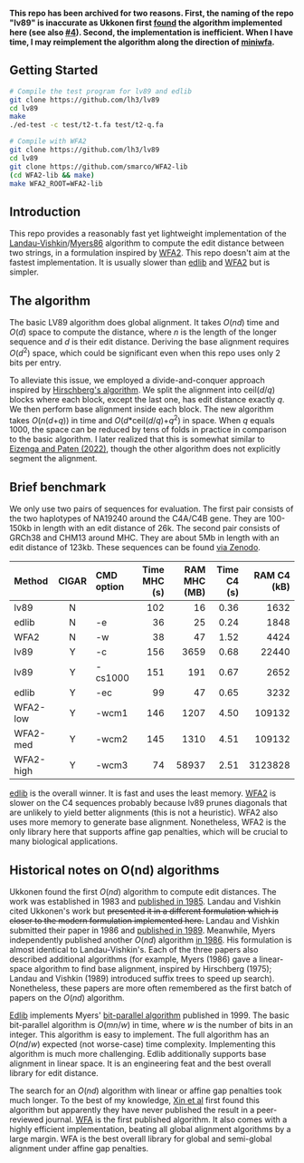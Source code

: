 **This repo has been archived for two reasons. First, the naming of the repo
"lv89" is inaccurate as Ukkonen first [found][U83] the algorithm implemented
here (see also [#4](https://github.com/lh3/lv89/issues/4)). Second, the implementation is inefficient. When I have
time, I may reimplement the algorithm along the direction of
[miniwfa](https://github.com/lh3/miniwfa).**

## Getting Started

```sh
# Compile the test program for lv89 and edlib
git clone https://github.com/lh3/lv89
cd lv89
make
./ed-test -c test/t2-t.fa test/t2-q.fa

# Compile with WFA2
git clone https://github.com/lh3/lv89
cd lv89
git clone https://github.com/smarco/WFA2-lib
(cd WFA2-lib && make)
make WFA2_ROOT=WFA2-lib
```

## Introduction

This repo provides a reasonably fast yet lightweight implementation of the
[Landau-Vishkin][lv89]/[Myers86][myers86] algorithm to compute the edit
distance between two strings, in a formulation inspired by [WFA2][WFA2]. This
repo doesn't aim at the fastest implementation. It is usually slower than
[edlib][edlib] and [WFA2][WFA2] but is simpler.

## The algorithm

The basic LV89 algorithm does global alignment. It takes *O*(*nd*) time and
*O*(*d*) space to compute the distance, where *n* is the length of the longer
sequence and *d* is their edit distance. Deriving the base alignment requires
*O*(*d*<sup>2</sup>) space, which could be significant even when this repo uses
only 2 bits per entry.

To alleviate this issue, we employed a divide-and-conquer approach inspired by
[Hirschberg's algorithm][lin-space]. We split the alignment into ceil(*d*/*q*)
blocks where each block, except the last one, has edit distance exactly *q*.
We then perform base alignment inside each block. The new algorithm takes
*O*(*n*(*d*+*q*)) in time and *O*(*d*\*ceil(*d*/*q*)+*q*<sup>2</sup>) in space.
When *q* equals 1000, the space can be reduced by tens of folds in practice in
comparison to the basic algorithm. I later realized that this is somewhat
similar to [Eizenga and Paten (2022)][EP22], though the other algorithm does
not explicitly segment the alignment.

## Brief benchmark

We only use two pairs of sequences for evaluation. The first pair consists of
the two haplotypes of NA19240 around the C4A/C4B gene. They are 100-150kb in
length with an edit distance of 26k. The second pair consists of GRCh38 and
CHM13 around MHC. They are about 5Mb in length with an edit distance of 123kb.
These sequences can be found [via Zenodo][seq-zenodo].

|Method|CIGAR|CMD option|Time MHC (s)|RAM MHC (MB)|Time C4 (s)|RAM C4 (kB)|
|:-----|:---:|:---------|-----------:|-----------:|----------:|----------:|
|lv89  |N    |          |102         |16          |0.36       |1632|
|edlib |N    |-e        |36          |25          |0.24       |1848|
|WFA2  |N    |-w        |38          |47          |1.52       |4424|
|lv89  |Y    |-c        |156         |3659        |0.68       |22440|
|lv89  |Y    |-cs1000   |151         |191         |0.67       |2652|
|edlib |Y    |-ec       |99          |47          |0.65       |3232|
|WFA2-low|Y  |-wcm1     |146         |1207        |4.50       |109132|
|WFA2-med|Y  |-wcm2     |145         |1310        |4.51       |109132|
|WFA2-high|Y |-wcm3     |74          |58937       |2.51       |3123828|

[edlib][edlib] is the overall winner. It is fast and uses the least memory.
[WFA2][WFA2] is slower on the C4 sequences probably because lv89 prunes
diagonals that are unlikely to yield better alignments (this is not a
heuristic). WFA2 also uses more memory to generate base alignment. Nonetheless,
WFA2 is the only library here that supports affine gap penalties, which will be
crucial to many biological applications.

## Historical notes on O(nd) algorithms

Ukkonen found the first *O*(*nd*) algorithm to compute edit distances. The
work was established in 1983 and [published in 1985][U83]. Landau and Vishkin
cited Ukkonen's work but ~~presented it in a different formulation which is
closer to the modern formulation implemented here.~~ Landau and Vishkin submitted
their paper in 1986 and [published in 1989][lv89]. Meanwhile, Myers
independently published another *O*(*nd*) algorithm [in 1986][myers86].
His formulation is almost identical to Landau-Vishkin's. Each of the three
papers also described additional algorithms (for example, Myers (1986) gave a
linear-space algorithm to find base alignment, inspired by Hirschberg (1975);
Landau and Vishkin (1989) introduced suffix trees to speed up search).
Nonetheless, these papers are more often remembered as the first batch of
papers on the *O*(*nd*) algorithm.

[Edlib][edlib] implements Myers' [bit-parallel algorithm][myers-bit] published in 1999. The basic
bit-parallel algorithm is *O*(*mn*/*w*) in time, where *w* is the number of
bits in an integer. This algorithm is easy to implement. The full algorithm
has an *O*(*nd*/*w*) expected (not worse-case) time complexity. Implementing
this algorithm is much more challenging. Edlib additionally supports base
alignment in linear space. It is an engineering feat and the best overall
library for edit distance.

The search for an *O*(*nd*) algorithm with linear or affine gap penalties took
much longer. To the best of my knowledge, [Xin et al][leap] first found this
algorithm but apparently they have never published the result in a
peer-reviewed journal. [WFA][WFA2] is the first published algorithm. It also
comes with a highly efficient implementation, beating all global alignment
algorithms by a large margin. WFA is the best overall library for global and
semi-global alignment under affine gap penalties.

[myers86]: https://link.springer.com/article/10.1007/BF01840446
[lv89]: https://doi.org/10.1016/0196-6774(89)90010-2
[U83]: https://www.sciencedirect.com/science/article/pii/S0019995885800462
[edlib]: https://github.com/Martinsos/edlib
[WFA2]: https://github.com/smarco/WFA2-lib
[lin-space]: https://en.wikipedia.org/wiki/Hirschberg%27s_algorithm
[seq-zenodo]: https://zenodo.org/record/6056061
[leap]: https://www.biorxiv.org/content/10.1101/133157v3
[myers-bit]: https://dl.acm.org/doi/10.1145/316542.316550
[EP22]: https://www.biorxiv.org/content/10.1101/2022.01.12.476087v1
